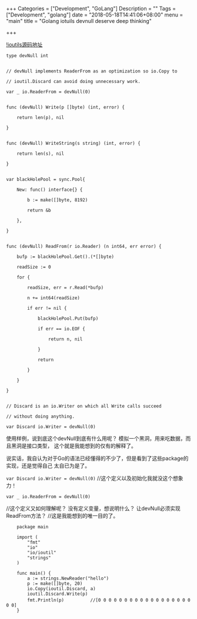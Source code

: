 +++
Categories = ["Development", "GoLang"]
Description = ""
Tags = ["Development", "golang"]
date = "2018-05-18T14:41:06+08:00"
menu = "main"
title = "Golang iotuils devnull deserve deep thinking"

+++


[!ioutils源码地址](https://golang.org/src/io/ioutil/ioutil.go)

```
type devNull int


// devNull implements ReaderFrom as an optimization so io.Copy to

// ioutil.Discard can avoid doing unnecessary work.

var _ io.ReaderFrom = devNull(0)


func (devNull) Write(p []byte) (int, error) {

	return len(p), nil

}


func (devNull) WriteString(s string) (int, error) {

	return len(s), nil

}


var blackHolePool = sync.Pool{

	New: func() interface{} {

		b := make([]byte, 8192)

		return &b

	},

}


func (devNull) ReadFrom(r io.Reader) (n int64, err error) {

	bufp := blackHolePool.Get().(*[]byte)

	readSize := 0

	for {

		readSize, err = r.Read(*bufp)

		n += int64(readSize)

		if err != nil {

			blackHolePool.Put(bufp)

			if err == io.EOF {

				return n, nil

			}

			return

		}

	}

}


// Discard is an io.Writer on which all Write calls succeed

// without doing anything.

var Discard io.Writer = devNull(0)
```

使用样例，说到底这个devNull到底有什么用呢？ 模拟一个黑洞，用来吃数据，而且黑洞是接口类型，
这个就是我能想到的仅有的解释了。


说实话，我自认为对于Go的语法已经懂得的不少了，但是看到了这些package的实现，还是觉得自己
太自已为是了。

`var Discard io.Writer = devNull(0)`  //这个定义以及初始化我就没这个想象力！

`var _ io.ReaderFrom = devNull(0) `

//这个定义又如何理解呢？ 没有定义变量，想说明什么？ 让devNull必须实现ReadFrom方法？
//这是我能想到的唯一目的了。


```
    package main  
      
    import (  
        "fmt"  
        "io"  
        "io/ioutil"  
        "strings"  
    )  
      
    func main() {  
        a := strings.NewReader("hello")  
        p := make([]byte, 20)  
        io.Copy(ioutil.Discard, a)  
        ioutil.Discard.Write(p)  
        fmt.Println(p)　　　　　　//[0 0 0 0 0 0 0 0 0 0 0 0 0 0 0 0 0 0 0 0]  
    }  
```
